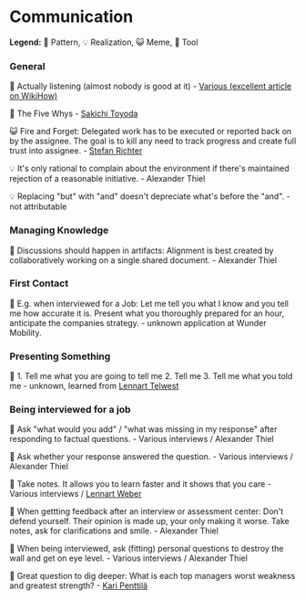 # Communication

**Legend:** 🐾 Pattern, 💡 Realization, 😺 Meme, 🔭 Tool

### General

🐾 Actually listening \(almost nobody is good at it\) - [Various \(excellent article on WikiHow\)](https://www.wikihow.com/Listen)

🐾 The Five Whys - [Sakichi Toyoda](https://en.wikipedia.org/wiki/5_Whys)

😺 Fire and Forget: Delegated work has to be executed or reported back on by the assignee. The goal is to kill any need to track progress and create full trust into assignee. - [Stefan Richter](https://www.linkedin.com/in/smartrevolution)

💡 It's only rational to complain about the environment if there's maintained rejection of a reasonable initiative. - Alexander Thiel

💡 Replacing "but" with "and" doesn't depreciate what's before the "and". - not attributable

### Managing Knowledge

🐾 Discussions should happen in artifacts: Alignment is best created by collaboratively working on a single shared document. - Alexander Thiel

### First Contact

🐾 E.g. when interviewed for a Job: Let me tell you what I know and you tell me how accurate it is. Present what you thoroughly prepared for an hour, anticipate the companies strategy. - unknown application at Wunder Mobility.

### Presenting Something

🐾 1. Tell me what you are going to tell me 2. Tell me 3. Tell me what you told me - unknown, learned from [Lennart Telwest](https://www.linkedin.com/in/lennart-telwest/)

### Being interviewed for a job

🐾 Ask "what would you add" / "what was missing in my response" after responding to factual questions. - Various interviews / Alexander Thiel

🐾 Ask whether your response answered the question. - Various interviews / Alexander Thiel

🐾 Take notes. It allows you to learn faster and it shows that you care - Various interviews / [Lennart Weber](https://www.linkedin.com/in/lennart-weber-a67a3a63/)

🐾 When gettting feedback after an interview or assessment center: Don't defend yourself. Their opinion is made up, your only making it worse. Take notes, ask for clarifications and smile. - Alexander Thiel

🐾 When being interviewed, ask \(fitting\) personal questions to destroy the wall and get on eye level. - Various interviews / Alexander Thiel

🐾 Great question to dig deeper: What is each top managers worst weakness and greatest strength? - [Kari Penttilä](https://www.linkedin.com/in/kari-penttil%C3%A4-0815a/)

